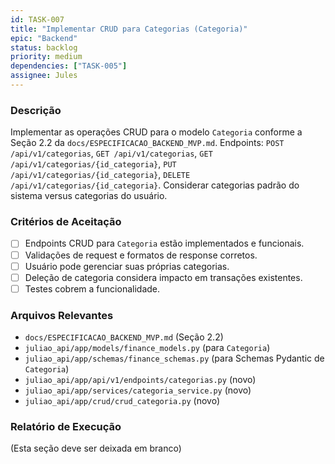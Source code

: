 ```yaml
---
id: TASK-007
title: "Implementar CRUD para Categorias (Categoria)"
epic: "Backend"
status: backlog
priority: medium
dependencies: ["TASK-005"]
assignee: Jules
---
```


### Descrição

Implementar as operações CRUD para o modelo `Categoria` conforme a Seção 2.2 da `docs/ESPECIFICACAO_BACKEND_MVP.md`.
Endpoints: `POST /api/v1/categorias`, `GET /api/v1/categorias`, `GET /api/v1/categorias/{id_categoria}`, `PUT /api/v1/categorias/{id_categoria}`, `DELETE /api/v1/categorias/{id_categoria}`.
Considerar categorias padrão do sistema versus categorias do usuário.

### Critérios de Aceitação

- [ ] Endpoints CRUD para `Categoria` estão implementados e funcionais.
- [ ] Validações de request e formatos de response corretos.
- [ ] Usuário pode gerenciar suas próprias categorias.
- [ ] Deleção de categoria considera impacto em transações existentes.
- [ ] Testes cobrem a funcionalidade.

### Arquivos Relevantes

* `docs/ESPECIFICACAO_BACKEND_MVP.md` (Seção 2.2)
* `juliao_api/app/models/finance_models.py` (para `Categoria`)
* `juliao_api/app/schemas/finance_schemas.py` (para Schemas Pydantic de `Categoria`)
* `juliao_api/app/api/v1/endpoints/categorias.py` (novo)
* `juliao_api/app/services/categoria_service.py` (novo)
* `juliao_api/app/crud/crud_categoria.py` (novo)

### Relatório de Execução

(Esta seção deve ser deixada em branco)
